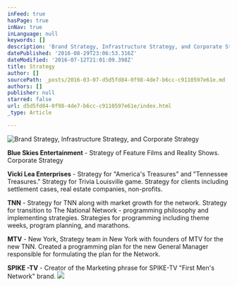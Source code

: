 ```yaml
---
inFeed: true
hasPage: true
inNav: true
inLanguage: null
keywords: []
description: 'Brand Strategy, Infrastructure Strategy, and Corporate Strategy'
datePublished: '2016-08-29T23:06:53.316Z'
dateModified: '2016-07-12T21:01:09.398Z'
title: Strategy
author: []
sourcePath: _posts/2016-03-07-d5d5fd84-0f98-4de7-b6cc-c9110597e61e.md
authors: []
publisher: null
starred: false
url: d5d5fd84-0f98-4de7-b6cc-c9110597e61e/index.html
_type: Article

---
```

![Brand Strategy, Infrastructure Strategy, and Corporate Strategy](https://s3-us-west-2.amazonaws.com/the-grid-img/p/79ac0b30c18491b4354bfd6e10fef4c382f4e451.jpg)

**Blue Skies Entertainment** - Strategy of Feature Films and Reality Shows. Corporate Strategy

**Vicki Lea Enterprises** - Strategy for "America's Treasures" and "Tennessee Treasures." Strategy for Trivia Louisville game. Strategy for clients including settlement cases, real estate companies, non-profits.

**TNN** - Strategy for TNN along with market growth for the network. Strategy for transition to The National Network - programming philosophy and implementing strategies. Strategies for programming including theme weeks, program planning, and marathons.

**MTV** - New York, Strategy team in New York with founders of MTV for the new TNN. Created a programming plan for the new General Manager responsible for formulating the plan for the Network.

**SPIKE -TV** - Creator of the Marketing phrase for SPIKE-TV "First Men's Network" brand.
![](https://s3-us-west-2.amazonaws.com/the-grid-img/p/90d49e5baf62ea479eae30768ed8eae834f36871.jpg)
